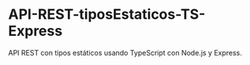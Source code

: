 # API-REST-tiposEstaticos-TS-Express
API REST con tipos estáticos usando TypeScript con Node.js y Express.
